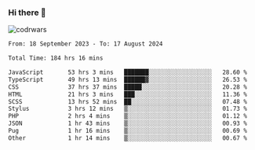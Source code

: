 ### Hi there 👋


![codrwars](https://www.codewars.com/users/rsschool_c9af20f58c35c696/badges/micro) 

<!--START_SECTION:waka-->

```txt
From: 18 September 2023 - To: 17 August 2024

Total Time: 184 hrs 16 mins

JavaScript       53 hrs 3 mins   ███████░░░░░░░░░░░░░░░░░░   28.60 %
TypeScript       49 hrs 13 mins  ██████▓░░░░░░░░░░░░░░░░░░   26.53 %
CSS              37 hrs 37 mins  █████░░░░░░░░░░░░░░░░░░░░   20.28 %
HTML             21 hrs 3 mins   ███░░░░░░░░░░░░░░░░░░░░░░   11.36 %
SCSS             13 hrs 52 mins  ██░░░░░░░░░░░░░░░░░░░░░░░   07.48 %
Stylus           3 hrs 12 mins   ▒░░░░░░░░░░░░░░░░░░░░░░░░   01.73 %
PHP              2 hrs 4 mins    ▒░░░░░░░░░░░░░░░░░░░░░░░░   01.12 %
JSON             1 hr 43 mins    ▒░░░░░░░░░░░░░░░░░░░░░░░░   00.93 %
Pug              1 hr 16 mins    ▒░░░░░░░░░░░░░░░░░░░░░░░░   00.69 %
Other            1 hr 14 mins    ▒░░░░░░░░░░░░░░░░░░░░░░░░   00.67 %
```

<!--END_SECTION:waka-->
